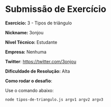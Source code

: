 # Submissão de Exercício

**Exercicio:** 3 - Tipos de triângulo

**Nickname:** 3onjou

**Nível Técnico:** Estudante

**Empresa:** Nenhuma

**Twitter**: https://twitter.com/3onjou

**Dificuldade de Resolução:** Alta

**Como rodar o desafio**: 

Use o comando abaixo: 
```bash
node tipos-de-triangulo.js argv1 argv2 argv3
```